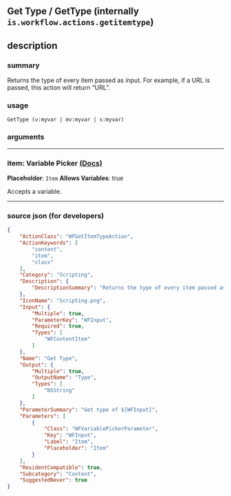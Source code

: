 
## Get Type / GetType (internally `is.workflow.actions.getitemtype`)


## description

### summary

Returns the type of every item passed as input. For example, if a URL is passed, this action will return “URL”.


### usage
```
GetType (v:myvar | mv:myvar | s:myvar)
```

### arguments

---

### item: Variable Picker [(Docs)](https://pfgithub.github.io/shortcutslang/gettingstarted#variable-picker-fields)
**Placeholder**: ```
		Item
		```
**Allows Variables**: true



Accepts a variable.

---

### source json (for developers)

```json
{
	"ActionClass": "WFGetItemTypeAction",
	"ActionKeywords": [
		"content",
		"item",
		"class"
	],
	"Category": "Scripting",
	"Description": {
		"DescriptionSummary": "Returns the type of every item passed as input. For example, if a URL is passed, this action will return “URL”."
	},
	"IconName": "Scripting.png",
	"Input": {
		"Multiple": true,
		"ParameterKey": "WFInput",
		"Required": true,
		"Types": [
			"WFContentItem"
		]
	},
	"Name": "Get Type",
	"Output": {
		"Multiple": true,
		"OutputName": "Type",
		"Types": [
			"NSString"
		]
	},
	"ParameterSummary": "Get type of ${WFInput}",
	"Parameters": [
		{
			"Class": "WFVariablePickerParameter",
			"Key": "WFInput",
			"Label": "Item",
			"Placeholder": "Item"
		}
	],
	"ResidentCompatible": true,
	"Subcategory": "Content",
	"SuggestedNever": true
}
```
